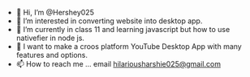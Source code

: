 - 👋 Hi, I’m @Hershey025
- 👀 I’m interested in converting website into desktop app.
- 🌱 I’m currently in class 11 and learning javascript but how to use nativefier in node js.
- 💞️ I want to make a croos platform YouTube Desktop App with many features and options.
- 📫 How to reach me ... email hilariousharshie025@gmail.com

<!---
Hershey025/Hershey025 is a ✨ special ✨ repository because its `README.md` (this file) appears on your GitHub profile.
You can click the Preview link to take a look at your changes.
--->
